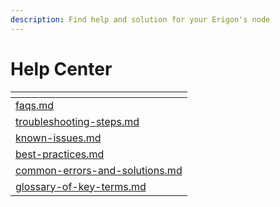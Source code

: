 ```yaml
---
description: Find help and solution for your Erigon's node
---
```


# Help Center

<table data-view="cards"><thead><tr><th data-type="content-ref"></th></tr></thead><tbody><tr><td><a href="faqs.md">faqs.md</a></td></tr><tr><td><a href="troubleshooting-steps.md">troubleshooting-steps.md</a></td></tr><tr><td><a href="known-issues.md">known-issues.md</a></td></tr><tr><td><a href="best-practices.md">best-practices.md</a></td></tr><tr><td><a href="common-errors-and-solutions.md">common-errors-and-solutions.md</a></td></tr><tr><td><a href="glossary-of-key-terms.md">glossary-of-key-terms.md</a></td></tr></tbody></table>

